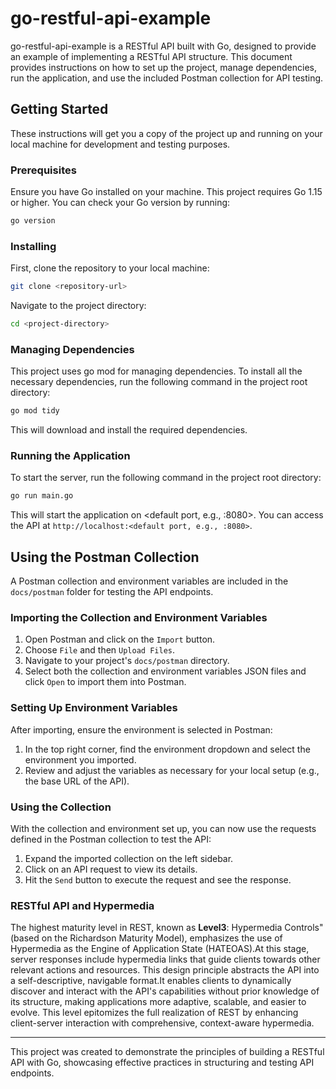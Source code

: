 # go-restful-api-example

go-restful-api-example is a RESTful API built with Go, designed to provide an example of implementing a RESTful API structure. This document provides instructions on how to set up the project, manage dependencies, run the application, and use the included Postman collection for API testing.

## Getting Started

These instructions will get you a copy of the project up and running on your local machine for development and testing purposes.

### Prerequisites

Ensure you have Go installed on your machine. This project requires Go 1.15 or higher. You can check your Go version by running:

```bash
go version
```

### Installing

First, clone the repository to your local machine:

```bash
git clone <repository-url>
```

Navigate to the project directory:

```bash
cd <project-directory>
```

### Managing Dependencies

This project uses go mod for managing dependencies. To install all the necessary dependencies, run the following command in the project root directory:

```bash
go mod tidy
```

This will download and install the required dependencies.

### Running the Application

To start the server, run the following command in the project root directory:

```bash
go run main.go
```

This will start the application on <default port, e.g., :8080>. You can access the API at `http://localhost:<default port, e.g., :8080>`.

## Using the Postman Collection

A Postman collection and environment variables are included in the `docs/postman` folder for testing the API endpoints.

### Importing the Collection and Environment Variables

1. Open Postman and click on the `Import` button.
2. Choose `File` and then `Upload Files`.
3. Navigate to your project's `docs/postman` directory.
4. Select both the collection and environment variables JSON files and click `Open` to import them into Postman.

### Setting Up Environment Variables

After importing, ensure the environment is selected in Postman:

1. In the top right corner, find the environment dropdown and select the environment you imported.
2. Review and adjust the variables as necessary for your local setup (e.g., the base URL of the API).

### Using the Collection

With the collection and environment set up, you can now use the requests defined in the Postman collection to test the API:

1. Expand the imported collection on the left sidebar.
2. Click on an API request to view its details.
3. Hit the `Send` button to execute the request and see the response.

### RESTful API and Hypermedia
The highest maturity level in REST, known as **Level3**: Hypermedia Controls" (based on the Richardson Maturity Model), 
emphasizes the use of Hypermedia as the Engine of Application State (HATEOAS).At this stage, server responses include hypermedia 
links that guide clients towards other relevant actions and resources. This design principle abstracts the API into a self-descriptive,
navigable format.It enables clients to dynamically discover and interact with the API's capabilities without prior 
knowledge of its structure, making applications more adaptive, scalable, and easier to evolve. This level epitomizes the full 
realization of REST by enhancing client-server interaction with comprehensive, context-aware hypermedia.

---

This project was created to demonstrate the principles of building a RESTful API with Go, showcasing effective practices in structuring and testing API endpoints.
